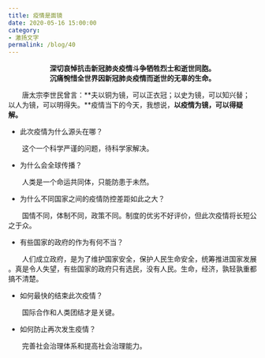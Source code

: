 ```yaml
---
title: 疫情是面镜
date: 2020-05-16 15:00:00
category:
- 激扬文字
permalink: /blog/40
---
```


<div style="text-align: center;">
<strong >深切哀悼抗击新冠肺炎疫情斗争牺牲烈士和逝世同胞。</strong>
</div>
<div style="text-align: center;">
<strong >沉痛惋惜全世界因新冠肺炎疫情而逝世的无辜的生命。</strong>
</div>

<!-- more -->

&emsp;&emsp;唐太宗李世民曾言：**夫以铜为镜，可以正衣冠；以史为镜，可以知兴替；以人为镜，可以明得失。**疫情当下的今天，我想说，**以疫情为镜，可以得疑解。**

- 此次疫情为什么源头在哪？

&emsp;&emsp;这个一个科学严谨的问题，待科学家解决。

- 为什么会全球传播？

&emsp;&emsp;人类是一个命运共同体，只能防患于未然。

- 为什么不同国家之间的疫情防控差距如此之大？

&emsp;&emsp;国情不同，体制不同，政策不同。制度的优劣不好评价，但此次疫情将长短公之于众。

- 有些国家的政府的作为有何不当？

&emsp;&emsp;人们成立政府，是为了维护国家安全，保护人民生命安全，统筹推进国家发展 。真是令人失望，有些国家的政府只有选民，没有人民。生命，经济，孰轻孰重都搞不清楚。

- 如何最快的结束此次疫情？

&emsp;&emsp;国际合作和人类团结才是关键。

- 如何防止再次发生疫情？

&emsp;&emsp;完善社会治理体系和提高社会治理能力。